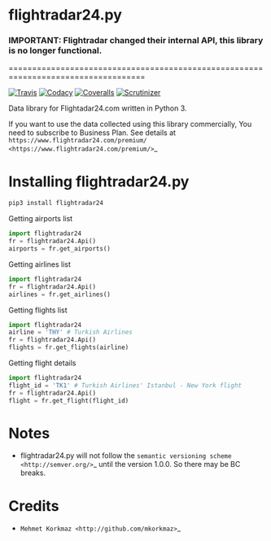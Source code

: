 flightradar24.py
================

### IMPORTANT: Flightradar changed their internal API, this library is no longer functional.

===================================================================================





[![Travis](https://api.travis-ci.org/mkorkmaz/flightradar24.svg?branch=master)](https://travis-ci.org/mkorkmaz/flightradar24)
[![Codacy](https://api.codacy.com/project/badge/Grade/8c51d54a63c44c88839d07f61848df6d)](https://www.codacy.com/app/mehmet/flightradar24/) [![Coveralls](https://coveralls.io/repos/github/mkorkmaz/flightradar24/badge.svg?branch=master)](https://coveralls.io/github/mkorkmaz/flightradar24?branch=master) [![Scrutinizer](https://scrutinizer-ci.com/g/mkorkmaz/flightradar24/badges/quality-score.png?b=master)](https://scrutinizer-ci.com/g/mkorkmaz/flightradar24/?branch=master)

Data library for Flightadar24.com written in Python 3.

If you want to use  the data collected using this library commercially, You need to subscribe to Business Plan. See details at  `https://www.flightradar24.com/premium/ <https://www.flightradar24.com/premium/>`_


Installing flightradar24.py
===========================

```bash
pip3 install flightradar24
````

Getting airports list

```python
import flightradar24
fr = flightradar24.Api()
airports = fr.get_airports()
```

Getting airlines list

```python
import flightradar24
fr = flightradar24.Api()
airlines = fr.get_airlines()
```

Getting flights list

```python
import flightradar24
airline = 'THY' # Turkish Airlines
fr = flightradar24.Api()
flights = fr.get_flights(airline)
```

Getting flight details

```python
import flightradar24
flight_id = 'TK1' # Turkish Airlines' Istanbul - New York flight
fr = flightradar24.Api()
flight = fr.get_flight(flight_id)
```

Notes
=====

* flightradar24.py will not follow the `semantic versioning scheme <http://semver.org/>`_ until the version 1.0.0. So there may be BC breaks.


Credits
=======

* `Mehmet Korkmaz <http://github.com/mkorkmaz>`_


